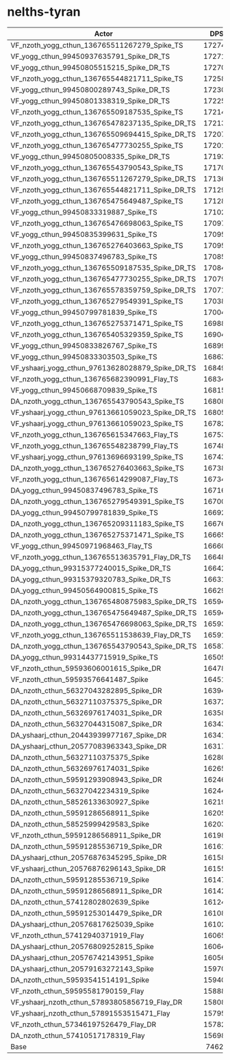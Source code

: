 # nelths-tyran
| Actor | DPS | Increase |
|---|:---:|:---:|
|VF_nzoth_yogg_cthun_136765511267279_Spike_TS|172746|131.49%|
|VF_yogg_cthun_99450937635791_Spike_DR_TS|172714|131.45%|
|VF_yogg_cthun_99450805515215_Spike_DR_TS|172703|131.43%|
|VF_nzoth_yogg_cthun_136765544821711_Spike_TS|172581|131.27%|
|VF_yogg_cthun_99450800289743_Spike_DR_TS|172305|130.90%|
|VF_yogg_cthun_99450801338319_Spike_DR_TS|172258|130.83%|
|VF_nzoth_yogg_cthun_136765509187535_Spike_TS|172149|130.69%|
|VF_nzoth_yogg_cthun_136765478237135_Spike_DR_TS|172133|130.67%|
|VF_nzoth_yogg_cthun_136765509694415_Spike_DR_TS|172076|130.59%|
|VF_nzoth_yogg_cthun_136765477730255_Spike_TS|172010|130.50%|
|VF_yogg_cthun_99450805008335_Spike_DR_TS|171932|130.40%|
|VF_nzoth_yogg_cthun_136765543790543_Spike_TS|171709|130.10%|
|VF_nzoth_yogg_cthun_136765511267279_Spike_DR_TS|171361|129.63%|
|VF_nzoth_yogg_cthun_136765544821711_Spike_DR_TS|171296|129.55%|
|VF_nzoth_yogg_cthun_136765475649487_Spike_TS|171283|129.53%|
|VF_yogg_cthun_99450833319887_Spike_TS|171023|129.18%|
|VF_nzoth_yogg_cthun_136765476698063_Spike_TS|170970|129.11%|
|VF_yogg_cthun_99450835399631_Spike_TS|170959|129.09%|
|VF_nzoth_yogg_cthun_136765276403663_Spike_TS|170952|129.08%|
|VF_yogg_cthun_99450837496783_Spike_TS|170854|128.95%|
|VF_nzoth_yogg_cthun_136765509187535_Spike_DR_TS|170846|128.94%|
|VF_nzoth_yogg_cthun_136765477730255_Spike_DR_TS|170794|128.87%|
|VF_nzoth_yogg_cthun_136765578359759_Spike_DR_TS|170713|128.76%|
|VF_nzoth_yogg_cthun_136765279549391_Spike_TS|170387|128.33%|
|VF_yogg_cthun_99450799781839_Spike_TS|170049|127.87%|
|VF_nzoth_yogg_cthun_136765275371471_Spike_TS|169884|127.65%|
|VF_nzoth_yogg_cthun_136765405329359_Spike_TS|169046|126.53%|
|VF_yogg_cthun_99450833826767_Spike_TS|168997|126.46%|
|VF_yogg_cthun_99450833303503_Spike_TS|168638|125.98%|
|VF_yshaarj_yogg_cthun_97613628028879_Spike_DR_TS|168496|125.79%|
|VF_nzoth_yogg_cthun_136765682390991_Flay_TS|168348|125.59%|
|VF_yogg_cthun_99450668709839_Spike_TS|168158|125.34%|
|DA_nzoth_yogg_cthun_136765543790543_Spike_TS|168081|125.24%|
|VF_yshaarj_yogg_cthun_97613661059023_Spike_DR_TS|168054|125.20%|
|VF_yshaarj_yogg_cthun_97613661059023_Spike_TS|167824|124.89%|
|VF_nzoth_yogg_cthun_136765615347663_Flay_TS|167530|124.50%|
|VF_nzoth_yogg_cthun_136765548238799_Flay_TS|167480|124.43%|
|VF_yshaarj_yogg_cthun_97613696693199_Spike_TS|167437|124.37%|
|DA_nzoth_yogg_cthun_136765276403663_Spike_TS|167381|124.30%|
|VF_nzoth_yogg_cthun_136765614299087_Flay_TS|167345|124.25%|
|DA_yogg_cthun_99450837496783_Spike_TS|167168|124.01%|
|DA_nzoth_yogg_cthun_136765279549391_Spike_TS|167005|123.80%|
|DA_yogg_cthun_99450799781839_Spike_TS|166929|123.69%|
|DA_nzoth_yogg_cthun_136765209311183_Spike_TS|166765|123.47%|
|DA_nzoth_yogg_cthun_136765275371471_Spike_TS|166652|123.32%|
|VF_yogg_cthun_99450971968463_Flay_TS|166604|123.26%|
|VF_nzoth_yogg_cthun_136765513635791_Flay_DR_TS|166481|123.09%|
|DA_yogg_cthun_99315377240015_Spike_DR_TS|166421|123.01%|
|DA_yogg_cthun_99315379320783_Spike_DR_TS|166316|122.87%|
|DA_yogg_cthun_99450564900815_Spike_TS|166298|122.85%|
|DA_nzoth_yogg_cthun_136765480875983_Spike_DR_TS|165947|122.38%|
|DA_nzoth_yogg_cthun_136765475649487_Spike_DR_TS|165946|122.38%|
|DA_nzoth_yogg_cthun_136765476698063_Spike_DR_TS|165939|122.37%|
|VF_nzoth_yogg_cthun_136765511538639_Flay_DR_TS|165912|122.33%|
|DA_nzoth_yogg_cthun_136765543790543_Spike_DR_TS|165873|122.28%|
|DA_yogg_cthun_99314437715919_Spike_TS|165059|121.19%|
|VF_nzoth_cthun_59593606001615_Spike_DR|164786|120.82%|
|VF_nzoth_cthun_59593576641487_Spike|164513|120.46%|
|DA_nzoth_cthun_56327043282895_Spike_DR|163941|119.69%|
|DA_nzoth_cthun_56327110375375_Spike_DR|163721|119.39%|
|DA_nzoth_cthun_56326976174031_Spike_DR|163586|119.21%|
|DA_nzoth_cthun_56327044315087_Spike_DR|163434|119.01%|
|DA_yshaarj_cthun_20443939977167_Spike_DR|163413|118.98%|
|DA_yshaarj_cthun_20577083963343_Spike_DR|163178|118.67%|
|DA_nzoth_cthun_56327110375375_Spike|162801|118.16%|
|DA_nzoth_cthun_56326976174031_Spike|162650|117.96%|
|DA_nzoth_cthun_59591293908943_Spike_DR|162464|117.71%|
|DA_nzoth_cthun_56327042234319_Spike|162444|117.68%|
|DA_nzoth_cthun_58526133630927_Spike|162197|117.35%|
|DA_nzoth_cthun_59591286568911_Spike|162058|117.17%|
|DA_nzoth_cthun_58525999429583_Spike|162033|117.13%|
|VF_nzoth_cthun_59591286568911_Spike_DR|161983|117.07%|
|DA_nzoth_cthun_59591285536719_Spike_DR|161610|116.57%|
|DA_yshaarj_cthun_20576876345295_Spike_DR|161589|116.54%|
|VF_yshaarj_cthun_20576876296143_Spike_DR|161551|116.49%|
|DA_nzoth_cthun_59591285536719_Spike|161472|116.38%|
|DA_nzoth_cthun_59591286568911_Spike_DR|161428|116.32%|
|DA_nzoth_cthun_57412802802639_Spike|161249|116.08%|
|DA_nzoth_cthun_59591253014479_Spike_DR|161085|115.86%|
|DA_yshaarj_cthun_20576817625039_Spike|161027|115.78%|
|VF_nzoth_cthun_57412940371919_Flay|160656|115.29%|
|DA_yshaarj_cthun_20576809252815_Spike|160646|115.27%|
|DA_yshaarj_cthun_20576742143951_Spike|160566|115.17%|
|DA_yshaarj_cthun_20579163272143_Spike|159704|114.01%|
|DA_nzoth_cthun_59593541514191_Spike|159401|113.61%|
|VF_nzoth_cthun_59595581790159_Flay|158885|112.91%|
|VF_yshaarj_nzoth_cthun_57893805856719_Flay_DR|158088|111.85%|
|VF_yshaarj_nzoth_cthun_57891553515471_Flay|157957|111.67%|
|VF_nzoth_cthun_57346197526479_Flay_DR|157824|111.49%|
|DA_nzoth_cthun_57410517178319_Flay|156984|110.37%|
|Base|74624|0.00%|
